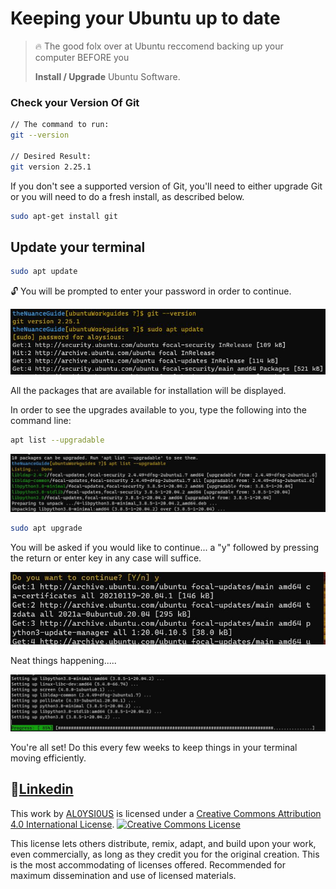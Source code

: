 # Keeping your Ubuntu up to date

> 🔥 The good folx over at Ubuntu reccomend backing up your computer BEFORE you
>
> **Install / Upgrade** Ubuntu Software.

### Check your Version Of Git

````bash
// The command to run:
git --version 

// Desired Result:
git version 2.25.1

````

If you don't see a supported version of Git, you'll need to either upgrade Git or you will need to do a fresh install, as described below.

````bash
sudo apt-get install git
````

## Update your terminal

````bash
sudo apt update
````

🔓 You will be prompted to enter your password in order to continue.

![](https://github.com/AL0YSI0US/theNuanceGuide/blob/main/img/ubuntu-1-version.JPG?raw=true)

All the packages that are available for installation will be displayed.

In order to see the upgrades available to you, type the following into the command line:

````bash
apt list --upgradable
````

![](https://github.com/AL0YSI0US/theNuanceGuide/blob/main/img/ubuntu-2-upgrade.JPG?raw=true)

````bash
sudo apt upgrade
````

You will be asked if you would like to continue... a "y" followed by pressing the return or enter key in any case will suffice.

![](https://github.com/AL0YSI0US/theNuanceGuide/blob/main/img/ubuntu-3-continue.JPG?raw=true)

Neat things happening.....

![](https://github.com/AL0YSI0US/theNuanceGuide/blob/main/img/ubuntu-4-progress.JPG?raw=true)

You're all set! Do this every few weeks to keep things in your terminal moving efficiently.


## 💼[Linkedin](https://www.linkedin.com/in/a-todd-charliemike/) 

This work by <a xmlns:cc="http://creativecommons.org/ns#" href="https://github.com/AL0YSI0US/" property="cc:attributionName" rel="cc:attributionURL">AL0YSI0US</a> is licensed under a <a rel="license" href="http://creativecommons.org/licenses/by/4.0/">Creative Commons Attribution 4.0 International License</a>. <a rel="license" href="http://creativecommons.org/licenses/by/4.0/"><img alt="Creative Commons License" style="border-width:0" src="https://i.creativecommons.org/l/by/4.0/88x31.png" /></a><br />

This license lets others distribute, remix, adapt, and build upon your work, even commercially, as long as they credit you for the original creation. This is the most accommodating of licenses offered. Recommended for maximum dissemination and use of licensed materials.
